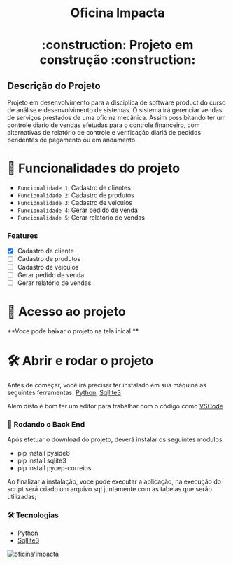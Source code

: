 <h1 align="center"> Oficina Impacta </h1>
<h1 align="center">:construction: Projeto em construção :construction: </h1>

## Descrição do Projeto

Projeto em desenvolvimento para a disciplica de software product do curso de análise e desenvolvimento de sistemas. 
O sistema irá gerenciar vendas de serviços prestados de uma oficina mecânica. Assim possibitando ter um controle diario de vendas efetudas para o controle financeiro, com alternativas de relatório de controle e verificação diariá de pedidos pendentes de pagamento ou em andamento. 




# :hammer: Funcionalidades do projeto

- `Funcionalidade 1`: Cadastro de clientes 
- `Funcionalidade 2`: Cadastro de produtos
- `Funcionalidade 3`: Cadastro de veiculos
- `Funcionalidade 4`: Gerar pedido de venda
- `Funcionalidade 5`: Gerar relatório de vendas

### Features

- [x] Cadastro de cliente
- [ ] Cadastro de produtos
- [ ] Cadastro de veiculos
- [ ] Gerar pedido de venda
- [ ] Gerar relatório de vendas

# 📁 Acesso ao projeto

**Voce pode baixar o projeto na tela inical **

# 🛠️ Abrir e rodar o projeto

Antes de começar, você irá precisar ter instalado em sua máquina as seguintes ferramentas:
[Python](https://www.python.org/), [Sqllite3](https://sqlite.org/index.html)

Além disto é bom ter um editor para trabalhar com o código como [VSCode](https://code.visualstudio.com/)

### 🎲 Rodando o Back End

Após efetuar o download do projeto, deverá instalar os seguintes modulos.

- pip install pyside6
- pip install sqlite3
- pip install pycep-correios

Ao finalizar a instalação, voce pode executar a aplicação, na execução do script será criado um arquivo sql juntamente com as tabelas que serão utilizadas;

### 🛠 Tecnologias
- [Python](https://www.python.org/)
- [Sqllite3](https://sqlite.org/index.html)

![oficina'impacta](https://user-images.githubusercontent.com/81659894/231619146-998583d9-4542-477c-a3c1-dab7a932139c.jpg)
